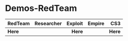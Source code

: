 # Demos-RedTeam
               

| RedTeam | Researcher | Exploit |  Empire  |   CS3  | 
|:---|-----------:|------------------:|----------------:|------------------:|  
|**Here**| |**Here**| |**Here**| |**Here**|

